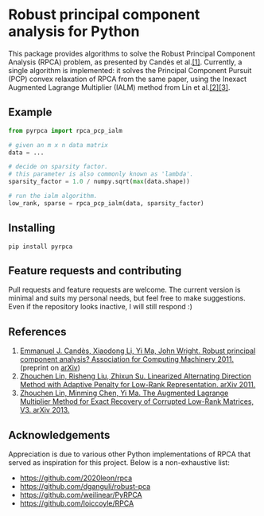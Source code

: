 # Robust principal component analysis for Python

This package provides algorithms to solve the Robust Principal Component Analysis (RPCA) problem, as presented by Candès et al.[[1]](#candes2011).
Currently, a single algorithm is implemented: it solves the Principal Component Pursuit (PCP) convex relaxation of RPCA from the same paper, using the Inexact Augmented Lagrange Multiplier (IALM) method from Lin et al.[[2]](#lin2011)[[3]](#lin2013).

## Example
```python
from pyrpca import rpca_pcp_ialm

# given an m x n data matrix
data = ...

# decide on sparsity factor.
# this parameter is also commonly known as 'lambda'.
sparsity_factor = 1.0 / numpy.sqrt(max(data.shape))

# run the ialm algorithm.
low_rank, sparse = rpca_pcp_ialm(data, sparsity_factor)
```

## Installing
```shell
pip install pyrpca
```

## Feature requests and contributing
Pull requests and feature requests are welcome. The current version is minimal and suits my personal needs, but feel free to make suggestions. Even if the repository looks inactive, I will still respond :)

## References
1. <a name="candes2011"></a> [Emmanuel J. Candès, Xiaodong Li, Yi Ma, John Wright. Robust principal component analysis? Association for Computing Machinery 2011.](https://doi.org/10.1145/1970392.1970395) (preprint on [arXiv](https://doi.org/10.48550/arXiv.0912.3599))
2. <a name="lin2011"></a> [Zhouchen Lin, Risheng Liu, Zhixun Su. Linearized Alternating Direction Method with Adaptive Penalty for Low-Rank Representation. arXiv 2011.](https://doi.org/10.48550/arXiv.1109.0367)
3. <a name="lin2013"></a> [Zhouchen Lin, Minming Chen, Yi Ma. The Augmented Lagrange Multiplier Method for Exact Recovery of Corrupted Low-Rank Matrices, V3. arXiv 2013.](https://doi.org/10.48550/arXiv.1009.5055)

## Acknowledgements  
Appreciation is due to various other Python implementations of RPCA that served as inspiration for this project. Below is a non-exhaustive list:

- https://github.com/2020leon/rpca  
- https://github.com/dganguli/robust-pca  
- https://github.com/weilinear/PyRPCA  
- https://github.com/loiccoyle/RPCA
